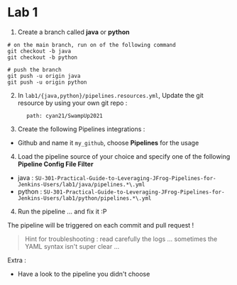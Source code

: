 # Lab 1

1. Create a branch called **java** or **python**
```
# on the main branch, run on of the following command
git checkout -b java
git checkout -b python

# push the branch
git push -u origin java
git push -u origin python
```

2. In `lab1/{java,python}/pipelines.resources.yml`, Update the git resource by using your own git repo :
```
      path: cyan21/SwampUp2021
```

3. Create the following Pipelines integrations :
* Github and name it `my_github`, choose **Pipelines** for the usage

4. Load the pipeline source of your choice and specify one of the following **Pipeline Config File Filter**
* java : `SU-301-Practical-Guide-to-Leveraging-JFrog-Pipelines-for-Jenkins-Users/lab1/java/pipelines.*\.yml`
* python : `SU-301-Practical-Guide-to-Leveraging-JFrog-Pipelines-for-Jenkins-Users/lab1/python/pipelines.*\.yml`

4. Run the pipeline ... and fix it :P

The pipeline will be triggered on each commit and pull request !

> Hint for troubleshooting : read carefully the logs ... sometimes the YAML syntax isn't super clear ...


Extra : 
* Have a look to the pipeline you didn't choose
